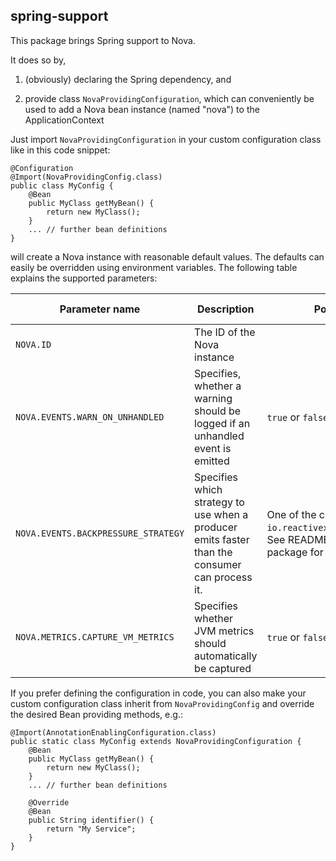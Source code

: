 spring-support
---

This package brings Spring support to Nova.

It does so by,

1. (obviously) declaring the Spring dependency, and

1. provide class ```NovaProvidingConfiguration```, which can conveniently
  be used to add a Nova bean instance (named "nova") to the ApplicationContext

Just import ```NovaProvidingConfiguration``` in your custom configuration
class like in this code snippet:


    @Configuration
    @Import(NovaProvidingConfig.class)
    public class MyConfig {
        @Bean
        public MyClass getMyBean() {
            return new MyClass();
        }
        ... // further bean definitions
    }

will create a Nova instance with reasonable default values. The defaults
can easily be overridden using environment variables. The following table 
explains the supported parameters:

| Parameter name | Description | Possible Values | Default value |
|----------------|-------------|-----------------|---------------|
| ```NOVA.ID``` | The ID of the Nova instance | | ```null``` |
| ```NOVA.EVENTS.WARN_ON_UNHANDLED```| Specifies, whether a warning should be logged if an unhandled event is emitted | ```true``` or ```false``` | ```false``` |
| ```NOVA.EVENTS.BACKPRESSURE_STRATEGY``` | Specifies which strategy to use when a producer emits faster than the consumer can process it. | One of the constants defined in ```io.reactivex.BackpressureStrategy```. See README.MD in the nova package for more details | ```BUFFER``` |
| ```NOVA.METRICS.CAPTURE_VM_METRICS``` | Specifies whether JVM metrics should automatically be captured | ```true``` or ```false``` | ```true``` |

If you prefer defining the configuration in code, you can also make your custom 
configuration class inherit from ```NovaProvidingConfig``` and override the 
desired Bean providing methods, e.g.:

```
@Import(AnnotationEnablingConfiguration.class)
public static class MyConfig extends NovaProvidingConfiguration {
    @Bean
    public MyClass getMyBean() {
        return new MyClass();
    }
    ... // further bean definitions

    @Override
    @Bean
    public String identifier() {
        return "My Service";
    }
}

```
